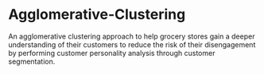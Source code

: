 # Agglomerative-Clustering
An agglomerative clustering approach to help grocery stores gain a deeper understanding of their customers to reduce the risk of their disengagement by performing customer personality analysis through customer segmentation.
